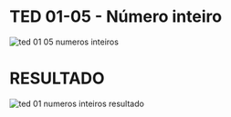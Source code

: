 # TED 01-05 - Número inteiro

![ted 01 05 numeros inteiros](https://user-images.githubusercontent.com/95319831/165423197-15bc44ff-e102-4455-8dd3-8ff7a7714e57.png)



# RESULTADO
![ted 01 numeros inteiros resultado](https://user-images.githubusercontent.com/95319831/165423650-5bb2d0f0-f95b-466f-bb7b-edce44cacdf6.png)
